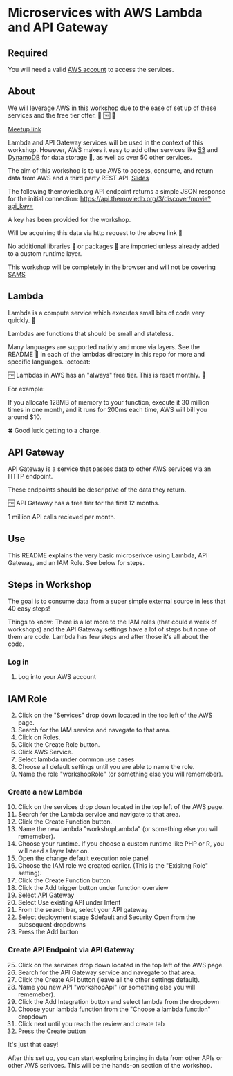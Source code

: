 # Microservices with AWS Lambda and API Gateway

## Required

You will need a valid [AWS account](https://aws.amazon.com/free/) to access the services. 

## About

We will leverage AWS in this workshop due to the ease of set up of these services and the free tier offer. 🎉 🆓 🎉

[Meetup link](https://www.meetup.com/eugenewebdevs/events/257692027/)

Lambda and API Gateway services will be used in the context of this workshop. However, AWS makes it easy to add other services like [S3](https://aws.amazon.com/s3/) and [DynamoDB](https://aws.amazon.com/dynamodb/) for data storage 💾, as well as over 50 other services.

The aim of this workshop is to use AWS to access, consume, and return data from AWS and a third party REST API. [Slides](https://slides.com/antonioortega-1/aws-microservice-workshop)

The following themoviedb.org API endpoint returns a simple JSON response for the initial connection: https://api.themoviedb.org/3/discover/movie?api_key=

A key has been provided for the workshop.

Will be acquiring this data via http request to the above link 🔗

No additional libraries 📕 or packages 🎁 are imported unless already added to a custom runtime layer.

This workshop will be completely in the browser and will not be covering [SAMS](https://github.com/awslabs/serverless-application-model)

## Lambda

Lambda is a compute service which executes small bits of code very quickly. 🏇

Lambdas are functions that should be small and stateless.

Many languages are supported nativly and more via layers. See the README 📄 in each of the lambdas directory in this repo for more and specific languages. :octocat:

🆓 Lambdas in AWS has an "always" free tier. This is reset monthly. 📆

For example: 

If you allocate 128MB of memory to your function, execute it 30 million times in one month, and it runs for 200ms each time, AWS will bill you around $10.

🍀 Good luck getting to a charge.

## API Gateway

API Gateway is a service that passes data to other AWS services via an HTTP endpoint.

These endpoints should be descriptive of the data they return.

🆓 API Gateway has a free tier for the first 12 months.
 
1 million API calls recieved per month.

## Use

This README explains the very basic microserivce using Lambda, API Gateway, and an IAM Role.
See below for steps.

## Steps in Workshop

The goal is to consume data from a super simple external source in less that 40 easy steps!

Things to know: There is a lot more to the IAM roles (that could a week of workshops) and the API Gateway settings have a lot of steps but none of them are code. Lambda has few steps and after those it's all about the code.

### Log in
1. Log into your AWS account

## IAM Role
2. Click on the "Services" drop down located in the top left of the AWS page.
3. Search for the IAM service and navegate to that area.
4. Click on Roles.
5. Click the Create Role button.
6. Click AWS Service.
7. Select lambda under common use cases
8. Choose all default settings until you are able to name the role.
9. Name the role "workshopRole" (or something else you will rememeber). 

### Create a new Lambda

10. Click on the services drop down located in the top left of the AWS page.
11. Search for the Lambda service and navigate to that area.
12. Click the Create Function button.
13. Name the new lambda "workshopLambda" (or something else you will rememeber).
14. Choose your runtime. If you choose a custom runtime like PHP or R, you will need a layer later on.
15. Open the change default execution role panel
16. Choose the IAM role we created earlier. (This is the "Exisitng Role" setting).
18. Click the Create Function button.
19. Click the Add trigger button under function overview
20. Select API Gateway 
21. Select Use existing API under Intent
22. From the search bar, select your API gateway
23. Select deployment stage $default and Security Open from the subsequent dropdowns
24. Press the Add button 

### Create API Endpoint via API Gateway

25. Click on the services drop down located in the top left of the AWS page.
26. Search for the API Gateway service and navegate to that area.
27. Click the Create API button (leave all the other settings default).
28. Name you new API "workshopApi" (or something else you will rememeber).
29. Click the Add Integration button and select lambda from the dropdown
30. Choose your lambda function from the "Choose a lambda function" dropdown
31. Click next until you reach the review and create tab
32. Press the Create button

It's just that easy!

After this set up, you can start exploring bringing in data from other APIs or other AWS serivces. This will be the hands-on section of the workshop.
